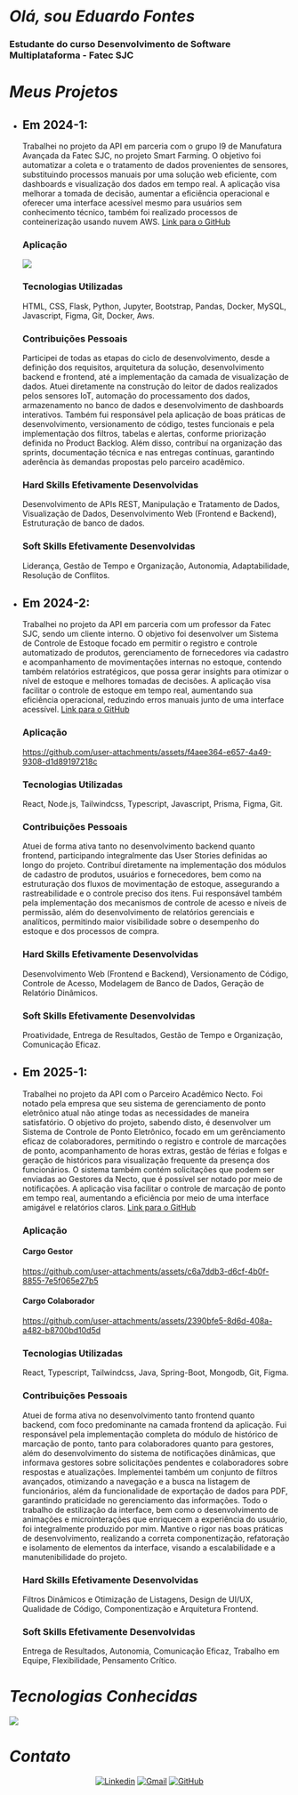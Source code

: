 # _Olá, sou Eduardo Fontes_

### Estudante do curso Desenvolvimento de Software Multiplataforma - Fatec SJC

# _Meus Projetos_

* ## **Em 2024-1**:
    Trabalhei no projeto da API em parceria com o grupo I9 de Manufatura Avançada da Fatec SJC, no projeto Smart Farming. O objetivo foi automatizar a coleta e o tratamento de dados provenientes de sensores, substituindo processos manuais por uma solução web eficiente, com dashboards e visualização dos dados em tempo real. A aplicação visa melhorar a tomada de decisão, aumentar a eficiência operacional e oferecer uma interface acessível mesmo para usuários sem conhecimento técnico, também foi realizado processos de conteinerização usando nuvem AWS.
    [Link para o GitHub](https://github.com/CyberScrums/Projeto-Smart-Farming)

    ### Aplicação

    <img src="https://github.com/CyberScrums/Projeto-Smart-Farming/blob/main/docs/sprint/sprint_4.gif">

    ### Tecnologias Utilizadas
    HTML, CSS, Flask, Python, Jupyter, Bootstrap, Pandas, Docker, MySQL, Javascript, Figma, Git, Docker, Aws.

    ### Contribuições Pessoais
    Participei de todas as etapas do ciclo de desenvolvimento, desde a definição dos requisitos, arquitetura da solução, desenvolvimento backend e frontend, até a implementação da camada de visualização de dados. Atuei diretamente na construção do leitor de dados realizados pelos sensores IoT, automação do processamento dos dados, armazenamento no banco de dados e desenvolvimento de dashboards interativos. Também fui responsável pela aplicação de boas práticas de desenvolvimento, versionamento de código, testes funcionais e pela implementação dos filtros, tabelas e alertas, conforme priorização definida no Product Backlog.
    Além disso, contribuí na organização das sprints, documentação técnica e nas entregas contínuas, garantindo aderência às demandas propostas pelo parceiro acadêmico.

    ### Hard Skills Efetivamente Desenvolvidas
    Desenvolvimento de APIs REST, Manipulação e Tratamento de Dados, Visualização de Dados, Desenvolvimento Web (Frontend e Backend), Estruturação de banco de dados.

    ### Soft Skills Efetivamente Desenvolvidas
    Liderança, Gestão de Tempo e Organização, Autonomia, Adaptabilidade, Resolução de Conflitos.

* ## **Em 2024-2**:
    Trabalhei no projeto da API em parceria com um professor da Fatec SJC, sendo um cliente interno. O objetivo foi desenvolver um Sistema de Controle de Estoque focado em permitir o registro e controle automatizado de produtos, gerenciamento de fornecedores via cadastro e acompanhamento de movimentações internas no estoque, contendo também relatórios estratégicos, que possa gerar insights para otimizar o nível de estoque e melhores tomadas de decisões. A aplicação visa facilitar o controle de estoque em tempo real, aumentando sua eficiência operacional, reduzindo erros manuais junto de uma interface acessível. [Link para o GitHub](https://github.com/EquipeSkyfall/API_2Semestre)

    ### Aplicação
    https://github.com/user-attachments/assets/f4aee364-e657-4a49-9308-d1d89197218c

    ### Tecnologias Utilizadas
    React, Node.js, Tailwindcss, Typescript, Javascript, Prisma, Figma, Git.

    ### Contribuições Pessoais
    Atuei de forma ativa tanto no desenvolvimento backend quanto frontend, participando integralmente das User Stories definidas ao longo do projeto. Contribuí diretamente na implementação dos módulos de cadastro de produtos, usuários e fornecedores, bem como na estruturação dos fluxos de movimentação de estoque, assegurando a rastreabilidade e o controle preciso dos itens. Fui responsável também pela implementação dos mecanismos de controle de acesso e níveis de permissão, além do desenvolvimento de relatórios gerenciais e analíticos, permitindo maior visibilidade sobre o desempenho do estoque e dos processos de compra.

    ### Hard Skills Efetivamente Desenvolvidas
    Desenvolvimento Web (Frontend e Backend), Versionamento de Código, Controle de Acesso, Modelagem de Banco de Dados, Geração de Relatório Dinâmicos.

    ### Soft Skills Efetivamente Desenvolvidas
    Proatividade, Entrega de Resultados, Gestão de Tempo e Organização, Comunicação Eficaz.

* ## **Em 2025-1**:
    Trabalhei no projeto da API com o Parceiro Acadêmico Necto. Foi notado pela empresa que seu sistema de gerenciamento de ponto eletrônico atual não atinge todas as necessidades de maneira satisfatório. O objetivo do projeto, sabendo disto, é desenvolver um Sistema de Controle de Ponto Eletrônico, focado em um gerênciamento eficaz de colaboradores, permitindo o registro e controle de marcações de ponto, acompanhamento de horas extras, gestão de férias e folgas e geração de históricos para visualização frequente da presença dos funcionários. O sistema também contém solicitações que podem ser enviadas ao Gestores da Necto, que é possível ser notado por meio de notificações. A aplicação visa facilitar o controle de marcação de ponto em tempo real, aumentando a eficiência por meio de uma interface amigável e relatórios claros. [Link para o GitHub](https://github.com/Equipe-Skyfall/nectopoint)

    ### Aplicação

    #### Cargo Gestor
    
    https://github.com/user-attachments/assets/c6a7ddb3-d6cf-4b0f-8855-7e5f065e27b5

    #### Cargo Colaborador
    https://github.com/user-attachments/assets/2390bfe5-8d6d-408a-a482-b8700bd10d5d

    ### Tecnologias Utilizadas
    React, Typescript, Tailwindcss, Java, Spring-Boot, Mongodb, Git, Figma.

    ### Contribuições Pessoais
    Atuei de forma ativa no desenvolvimento tanto frontend quanto backend, com foco predominante na camada frontend da aplicação. Fui responsável pela implementação completa do módulo de histórico de marcação de ponto, tanto para colaboradores quanto para gestores, além do desenvolvimento do sistema de notificações dinâmicas, que informava gestores sobre solicitações pendentes e colaboradores sobre respostas e atualizações.
    Implementei também um conjunto de filtros avançados, otimizando a navegação e a busca na listagem de funcionários, além da funcionalidade de exportação de dados para PDF, garantindo praticidade no gerenciamento das informações.
    Todo o trabalho de estilização da interface, bem como o desenvolvimento de animações e microinterações que enriquecem a experiência do usuário, foi integralmente produzido por mim. Mantive o rigor nas boas práticas de desenvolvimento, realizando a correta componentização, refatoração e isolamento de elementos da interface, visando a escalabilidade e a manutenibilidade do projeto.

    ### Hard Skills Efetivamente Desenvolvidas
    Filtros Dinâmicos e Otimização de Listagens, Design de UI/UX, Qualidade de Código, Componentização e Arquitetura Frontend.

    ### Soft Skills Efetivamente Desenvolvidas
    Entrega de Resultados, Autonomia, Comunicação Eficaz, Trabalho em Equipe, Flexibilidade, Pensamento Crítico.


# _Tecnologias Conhecidas_

<a href="https://skillicons.dev"   >
  <img src="https://skillicons.dev/icons?i=git,vscode,python,javascript,typescript,css,html,react,tailwind,kali,java,nodejs,vue,docker,figma,github,flask,linux,postman,vercel,vite,bootstrap,mongodb,mysql,sqlite,discord,linkedin,instagram,spring,aws,c" />
</a>

# _Contato_

<div align='center'>

[![Linkedin](https://skillicons.dev/icons?i=linkedin)](https://www.linkedin.com/in/eduardo-da-silva-fontes/)
[![Gmail](https://skillicons.dev/icons?i=gmail)](mailto:eduardo4silvafontes@gmail.com)
[![GitHub](https://skillicons.dev/icons?i=github)](https://github.com/DuuhZero)
